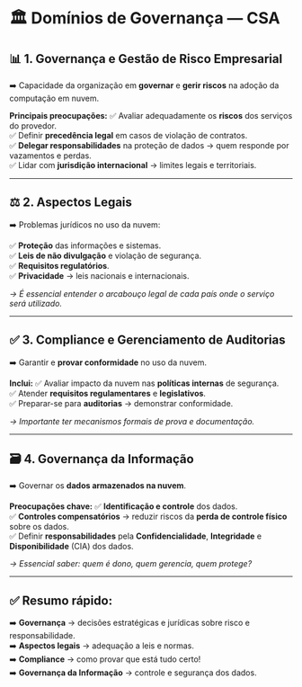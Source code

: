 # 🏛️ Domínios de Governança — CSA

## 📊 1. Governança e Gestão de Risco Empresarial

➡️ Capacidade da organização em **governar** e **gerir riscos** na adoção da computação em nuvem.

**Principais preocupações:**
✅ Avaliar adequadamente os **riscos** dos serviços do provedor.  
✅ Definir **precedência legal** em casos de violação de contratos.  
✅ **Delegar responsabilidades** na proteção de dados → quem responde por vazamentos e perdas.  
✅ Lidar com **jurisdição internacional** → limites legais e territoriais.

---

## ⚖️ 2. Aspectos Legais

➡️ Problemas jurídicos no uso da nuvem:

✅ **Proteção** das informações e sistemas.  
✅ **Leis de não divulgação** e violação de segurança.  
✅ **Requisitos regulatórios**.  
✅ **Privacidade** → leis nacionais e internacionais.  

*→ É essencial entender o arcabouço legal de cada país onde o serviço será utilizado.*

---

## ✅ 3. Compliance e Gerenciamento de Auditorias

➡️ Garantir e **provar conformidade** no uso da nuvem.

**Inclui:**
✅ Avaliar impacto da nuvem nas **políticas internas** de segurança.  
✅ Atender **requisitos regulamentares** e **legislativos**.  
✅ Preparar-se para **auditorias** → demonstrar conformidade.  

*→ Importante ter mecanismos formais de prova e documentação.*

---

## 🗃️ 4. Governança da Informação

➡️ Governar os **dados armazenados na nuvem**.

**Preocupações chave:**
✅ **Identificação e controle** dos dados.  
✅ **Controles compensatórios** → reduzir riscos da **perda de controle físico** sobre os dados.  
✅ Definir **responsabilidades** pela **Confidencialidade**, **Integridade** e **Disponibilidade** (CIA) dos dados.  

*→ Essencial saber: quem é dono, quem gerencia, quem protege?*

---

## ✅ Resumo rápido:  

➡️ **Governança** → decisões estratégicas e jurídicas sobre risco e responsabilidade.  
➡️ **Aspectos legais** → adequação a leis e normas.  
➡️ **Compliance** → como provar que está tudo certo!  
➡️ **Governança da Informação** → controle e segurança dos dados.

